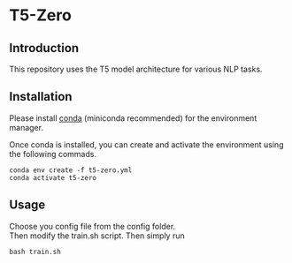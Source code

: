 # T5-Zero

## Introduction
This repository uses the T5 model architecture for various NLP tasks.

## Installation
Please install [conda](https://conda.io/projects/conda/en/latest/user-guide/install/index.html) (miniconda recommended) for the environment manager.<br>

Once conda is installed, you can create and activate the environment using the following commads.

```
conda env create -f t5-zero.yml
conda activate t5-zero
```

## Usage
Choose you config file from the config folder.<br>
Then modify the train.sh script. Then simply run

```
bash train.sh
```